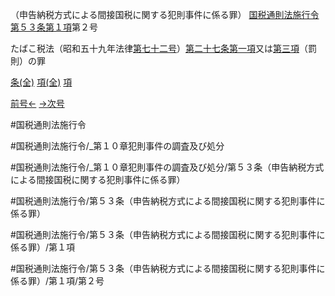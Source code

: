 （申告納税方式による間接国税に関する犯則事件に係る罪）
[国税通則法施行令第５３条第１項](国税通則法施行＿令＿第５３条第１項)第２号

たばこ税法（昭和五十九年法律[第七十二号](国税通則法施行＿令＿第５３条第１項第７２号)）[第二十七条第一項](国税通則法施行＿令＿第２７条第１項)又は[第三項](国税通則法施行＿令＿第５３条第３項)（罰則）の罪

[条(全)](国税通則法施行＿令＿第５３条_.md)    [項(全)](国税通則法施行＿令＿第５３条第１項_.md)    [項](国税通則法施行＿令＿第５３条第１項.md)

[前号←](国税通則法施行＿令＿第５３条第１項第１号.md)    [→次号](国税通則法施行＿令＿第５３条第１項第３号.md)

#国税通則法施行令

#国税通則法施行令/_第１０章犯則事件の調査及び処分

#国税通則法施行令/_第１０章犯則事件の調査及び処分/第５３条（申告納税方式による間接国税に関する犯則事件に係る罪）

#国税通則法施行令/第５３条（申告納税方式による間接国税に関する犯則事件に係る罪）

#国税通則法施行令/第５３条（申告納税方式による間接国税に関する犯則事件に係る罪）/第１項

#国税通則法施行令/第５３条（申告納税方式による間接国税に関する犯則事件に係る罪）/第１項/第２号

